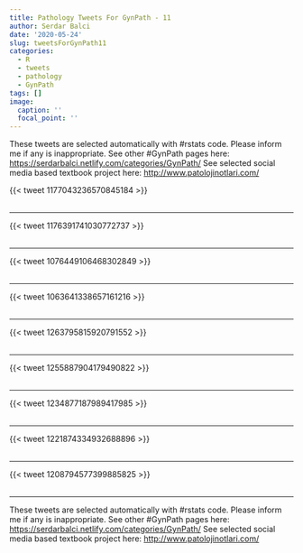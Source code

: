 ```yaml
---
title: Pathology Tweets For GynPath - 11
author: Serdar Balci
date: '2020-05-24'
slug: tweetsForGynPath11
categories:
  - R
  - tweets
  - pathology
  - GynPath
tags: []
image:
  caption: ''
  focal_point: ''
---
```



These tweets are selected automatically with #rstats code. Please inform me if any is inappropriate.
See other #GynPath pages here: https://serdarbalci.netlify.com/categories/GynPath/ 
See selected social media based textbook project here: http://www.patolojinotlari.com/

{{< tweet 1177043236570845184 >}}
<br>
<br>
<hr>
{{< tweet 1176391741030772737 >}}
<br>
<br>
<hr>
{{< tweet 1076449106468302849 >}}
<br>
<br>
<hr>
{{< tweet 1063641338657161216 >}}
<br>
<br>
<hr>
{{< tweet 1263795815920791552 >}}
<br>
<br>
<hr>
{{< tweet 1255887904179490822 >}}
<br>
<br>
<hr>
{{< tweet 1234877187989417985 >}}
<br>
<br>
<hr>
{{< tweet 1221874334932688896 >}}
<br>
<br>
<hr>
{{< tweet 1208794577399885825 >}}
<br>
<br>
<hr>


These tweets are selected automatically with #rstats code. Please inform me if any is inappropriate.
See other #GynPath pages here: https://serdarbalci.netlify.com/categories/GynPath/ 
See selected social media based textbook project here: http://www.patolojinotlari.com/
